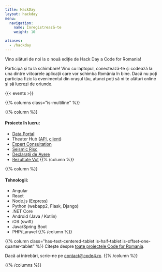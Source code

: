 ```yaml
---
title: HackDay
layout: hackday
menu:
  navigation:
    name: Înregistrează-te
    weight: 10

aliases:
  - /hackday
---
```


Vino alături de noi la o nouă ediție de Hack Day a Code for Romania!

Participă și tu la schimbare! Vino cu laptopul, conectează-te și codează la una dintre viitoarele aplicații care vor schimba România în bine. Dacă nu poți participa fizic la evenimentul din orașul tău, atunci poți să ni te alături online și să lucrezi de oriunde.

{{< events >}}

{{% columns class="is-multiline" %}}

{{% column %}}
#### Proiecte în lucru:

* [Data Portal](https://github.com/orgs/code4romania/projects/12)
* Theater Hub ([API](https://github.com/code4romania/theater-hub-api), [client](https://github.com/code4romania/theater-hub-client))
* [Expert Consultation](https://github.com/orgs/code4romania/projects/15)
* [Seismic Risc](https://github.com/orgs/code4romania/projects/16)
* [Declarații de Avere](https://github.com/orgs/code4romania/projects/10)
* [Rezultate Vot](https://github.com/orgs/code4romania/projects/18)
{{% /column %}}

{{% column %}}
#### Tehnologii:

* Angular
* React
* Node.js (Express)
* Python (webapp2, Flask, Django)
* .NET Core
* Android (Java / Kotlin)
* iOS (swift)
* Java/Spring Boot
* PHP/Laravel
{{% /column %}}

{{% column class="has-text-centered-tablet is-half-tablet is-offset-one-quarter-tablet" %}}
Citește despre [toate proiectele Code for Romania](https://bit.ly/2SREoGf).

Dacă ai întrebări, scrie-ne pe [contact@code4.ro](mailto:contact@code4.ro).
{{% /column %}}

{{% /columns %}}
